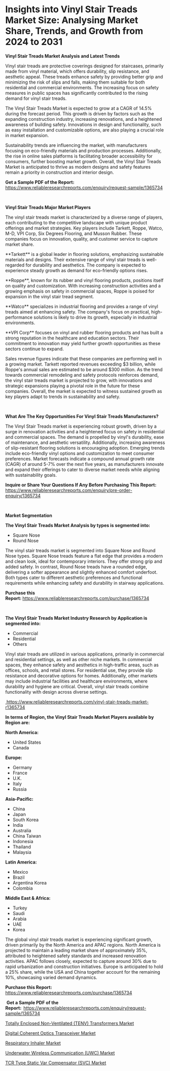 <p><h1>Insights into Vinyl Stair Treads Market Size: Analysing Market Share, Trends, and Growth from 2024 to 2031</h1></p><p><strong>Vinyl Stair Treads Market Analysis and Latest Trends</strong></p>
<p><p>Vinyl stair treads are protective coverings designed for staircases, primarily made from vinyl material, which offers durability, slip resistance, and aesthetic appeal. These treads enhance safety by providing better grip and minimizing the risk of slips and falls, making them suitable for both residential and commercial environments. The increasing focus on safety measures in public spaces has significantly contributed to the rising demand for vinyl stair treads.</p><p>The Vinyl Stair Treads Market is expected to grow at a CAGR of 14.5% during the forecast period. This growth is driven by factors such as the expanding construction industry, increasing renovations, and a heightened awareness of building safety. Innovations in design and functionality, such as easy installation and customizable options, are also playing a crucial role in market expansion. </p><p>Sustainability trends are influencing the market, with manufacturers focusing on eco-friendly materials and production processes. Additionally, the rise in online sales platforms is facilitating broader accessibility for consumers, further boosting market growth. Overall, the Vinyl Stair Treads Market is anticipated to thrive as modern designs and safety features remain a priority in construction and interior design.</p></p>
<p><strong>Get a Sample PDF of the Report:&nbsp;</strong> <a href="https://www.reliableresearchreports.com/enquiry/request-sample/1365734?utm_campaign=9&utm_medium=2&utm_source=Github&utm_content=ia&utm_term=11102024&utm_id=vinyl-stair-treads">https://www.reliableresearchreports.com/enquiry/request-sample/1365734</a></p>
<p>&nbsp;</p>
<p><strong>Vinyl Stair Treads Major Market Players</strong></p>
<p><p>The vinyl stair treads market is characterized by a diverse range of players, each contributing to the competitive landscape with unique product offerings and market strategies. Key players include Tarkett, Roppe, Watco, M-D, VPI Corp, Six Degrees Flooring, and Musson Rubber. These companies focus on innovation, quality, and customer service to capture market share.</p><p>**Tarkett** is a global leader in flooring solutions, emphasizing sustainable materials and designs. Their extensive range of vinyl stair treads is well-regarded for durability and aesthetics. The company is expected to experience steady growth as demand for eco-friendly options rises.</p><p>**Roppe**, known for its rubber and vinyl flooring products, positions itself on quality and customization. With increasing construction activities and a growing emphasis on safety in commercial spaces, Roppe is poised for expansion in the vinyl stair tread segment.</p><p>**Watco** specializes in industrial flooring and provides a range of vinyl treads aimed at enhancing safety. The company's focus on practical, high-performance solutions is likely to drive its growth, especially in industrial environments.</p><p>**VPI Corp** focuses on vinyl and rubber flooring products and has built a strong reputation in the healthcare and education sectors. Their commitment to innovation may yield further growth opportunities as these sectors continue to expand.</p><p>Sales revenue figures indicate that these companies are performing well in a growing market. Tarkett reported revenues exceeding $3 billion, while Roppe's annual sales are estimated to be around $300 million. As the trend towards commercial remodeling and safety protocols reinforces demand, the vinyl stair treads market is projected to grow, with innovations and strategic expansions playing a pivotal role in the future for these companies. Overall, the market is expected to witness sustained growth as key players adapt to trends in sustainability and safety.</p></p>
<p>&nbsp;</p>
<p><strong>What Are The Key Opportunities For Vinyl Stair Treads Manufacturers?</strong></p>
<p><p>The Vinyl Stair Treads market is experiencing robust growth, driven by a surge in renovation activities and a heightened focus on safety in residential and commercial spaces. The demand is propelled by vinyl's durability, ease of maintenance, and aesthetic versatility. Additionally, increasing awareness of slip-resistant flooring solutions is encouraging adoption. Emerging trends include eco-friendly vinyl options and customization to meet consumer preferences. Market forecasts indicate a compound annual growth rate (CAGR) of around 5-7% over the next five years, as manufacturers innovate and expand their offerings to cater to diverse market needs while aligning with sustainability goals.</p></p>
<p><strong>Inquire or Share Your Questions If Any Before Purchasing This Report:</strong> <a href="https://www.reliableresearchreports.com/enquiry/pre-order-enquiry/1365734?utm_campaign=9&utm_medium=2&utm_source=Github&utm_content=ia&utm_term=11102024&utm_id=vinyl-stair-treads">https://www.reliableresearchreports.com/enquiry/pre-order-enquiry/1365734</a></p>
<p>&nbsp;</p>
<p><strong>Market Segmentation</strong></p>
<p><strong>The Vinyl Stair Treads Market Analysis by types is segmented into:</strong></p>
<p><ul><li>Square Nose</li><li>Round Nose</li></ul></p>
<p><p>The vinyl stair treads market is segmented into Square Nose and Round Nose types. Square Nose treads feature a flat edge that provides a modern and clean look, ideal for contemporary interiors. They offer strong grip and added safety. In contrast, Round Nose treads have a rounded edge, delivering a softer appearance and slightly enhanced comfort underfoot. Both types cater to different aesthetic preferences and functional requirements while enhancing safety and durability in stairway applications.</p></p>
<p><strong>Purchase this Report:&nbsp;</strong><a href="https://www.reliableresearchreports.com/purchase/1365734?utm_campaign=9&utm_medium=2&utm_source=Github&utm_content=ia&utm_term=11102024&utm_id=vinyl-stair-treads">https://www.reliableresearchreports.com/purchase/1365734</a></p>
<p>&nbsp;</p>
<p><strong>The Vinyl Stair Treads Market Industry Research by Application is segmented into:</strong></p>
<p><ul><li>Commercial</li><li>Residential</li><li>Others</li></ul></p>
<p><p>Vinyl stair treads are utilized in various applications, primarily in commercial and residential settings, as well as other niche markets. In commercial spaces, they enhance safety and aesthetics in high-traffic areas, such as offices, schools, and retail stores. For residential use, they provide slip resistance and decorative options for homes. Additionally, other markets may include industrial facilities and healthcare environments, where durability and hygiene are critical. Overall, vinyl stair treads combine functionality with design across diverse settings.</p></p>
<p><a href="https://www.reliableresearchreports.com/vinyl-stair-treads-market-r1365734?utm_campaign=9&utm_medium=2&utm_source=Github&utm_content=ia&utm_term=11102024&utm_id=vinyl-stair-treads">&nbsp;https://www.reliableresearchreports.com/vinyl-stair-treads-market-r1365734</a></p>
<p><strong>In terms of Region, the Vinyl Stair Treads Market Players available by Region are:</strong></p>
<p>
    <p> <strong> North America: </strong>
        <ul>
            <li>United States</li>
            <li>Canada</li>
        </ul>
        </p> 
    <p> <strong> Europe: </strong>
        <ul>
            <li>Germany</li>
            <li>France</li>
            <li>U.K.</li>
            <li>Italy</li>
            <li>Russia</li>
        </ul>
        </p> 
    <p> <strong> Asia-Pacific: </strong>
        <ul>
            <li>China</li>
            <li>Japan</li>
            <li>South Korea</li>
            <li>India</li>
            <li>Australia</li>
            <li>China Taiwan</li>
            <li>Indonesia</li>
            <li>Thailand</li>
            <li>Malaysia</li>
        </ul>
        </p> 
    <p> <strong> Latin America: </strong>
        <ul>
            <li>Mexico</li>
            <li>Brazil</li>
            <li>Argentina Korea</li>
            <li>Colombia</li>
        </ul>
        </p> 
    <p> <strong> Middle East & Africa: </strong>
        <ul>
            <li>Turkey</li>
            <li>Saudi</li>
            <li>Arabia</li>
            <li>UAE</li>
            <li>Korea</li>
        </ul>
    </p>
    </p>
<p><p>The global vinyl stair treads market is experiencing significant growth, driven primarily by the North America and APAC regions. North America is projected to maintain a leading market share of approximately 35%, attributed to heightened safety standards and increased renovation activities. APAC follows closely, expected to capture around 30% due to rapid urbanization and construction initiatives. Europe is anticipated to hold a 25% share, while the USA and China together account for the remaining 10%, showcasing varied demand dynamics.</p></p>
<p><strong>Purchase this Report: </strong><a href="https://www.reliableresearchreports.com/purchase/1365734?utm_campaign=9&utm_medium=2&utm_source=Github&utm_content=ia&utm_term=11102024&utm_id=vinyl-stair-treads">https://www.reliableresearchreports.com/purchase/1365734</a></p>
<p>&nbsp;<strong>Get a Sample PDF of the Report:&nbsp;&nbsp;</strong><a href="https://www.reliableresearchreports.com/enquiry/request-sample/1365734?utm_campaign=9&utm_medium=2&utm_source=Github&utm_content=ia&utm_term=11102024&utm_id=vinyl-stair-treads">https://www.reliableresearchreports.com/enquiry/request-sample/1365734</a></p>
<p><strong></strong></p>
<p><p><a href="https://www.linkedin.com/pulse/future-ready-strategic-insights-global-totally-enclosed-non-ventilated-ro2pf?utm_campaign=9&utm_medium=2&utm_source=Github&utm_content=ia&utm_term=11102024&utm_id=vinyl-stair-treads">Totally Enclosed Non-Ventilated (TENV) Transformers Market</a></p><p><a href="https://issuu.com/reportprime-2/docs/digital-coherent-optics-transceiver_4a1fe46304a479?utm_campaign=9&utm_medium=2&utm_source=Github&utm_content=ia&utm_term=11102024&utm_id=vinyl-stair-treads">Digital Coherent Optics Transceiver Market</a></p><p><a href="https://www.linkedin.com/pulse/respiratory-inhaler-market-revolution-size-share-emerging-trends-7p8ic?utm_campaign=9&utm_medium=2&utm_source=Github&utm_content=ia&utm_term=11102024&utm_id=vinyl-stair-treads">Respiratory Inhaler Market</a></p><p><a href="https://issuu.com/reportprime-2/docs/underwater-wireless-communication-u_e36d35bb3263d3?utm_campaign=9&utm_medium=2&utm_source=Github&utm_content=ia&utm_term=11102024&utm_id=vinyl-stair-treads">Underwater Wireless Communication (UWC) Market</a></p><p><a href="https://www.linkedin.com/pulse/how-regional-markets-adapting-tcr-type-static-var-compensator-3sunf?utm_campaign=9&utm_medium=2&utm_source=Github&utm_content=ia&utm_term=11102024&utm_id=vinyl-stair-treads">TCR Type Static Var Compensator (SVC) Market</a></p></p>